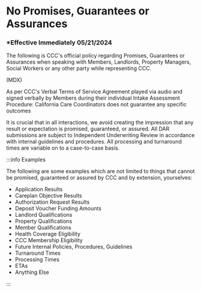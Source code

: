 # No Promises, Guarantees or Assurances

### \*Effective Immediately 05/21/2024

The following is CCC's official policy regarding Promises, Guarantees or Assurances when speaking with Members,
Landlords, Property Managers, Social Workers or any other party while representing CCC.

(MDX)

As per CCC's Verbal Terms of Service Agreement played via audio and signed verbally by Members during their individual
Intake Assessment Procedure: California Care Coordinators does not guarantee any specific outcomes

It is crucial that in all interactions, we avoid creating the impression that any result or expectation is promised,
guaranteed, or assured. All DAR submissions are subject to Independent Underwriting Review in accordance with internal
guidelines and procedures. All processing and turnaround times are variable on to a case-to-case basis.

:::info Examples

The following are some examples which are not limited to things that cannot be promised, guaranteed or assured by
CCC and by extension, yourselves:

- Application Results
- Careplan Objective Results
- Authorization Request Results
- Deposit Voucher Funding Amounts
- Landlord Qualifications
- Property Qualifications
- Member Qualifications
- Health Coverage Eligibility
- CCC Membership Eligibility
- Future Internal Policies, Procedures, Guidelines
- Turnaround Times
- Processing Times
- ETAs
- Anything Else

:::
